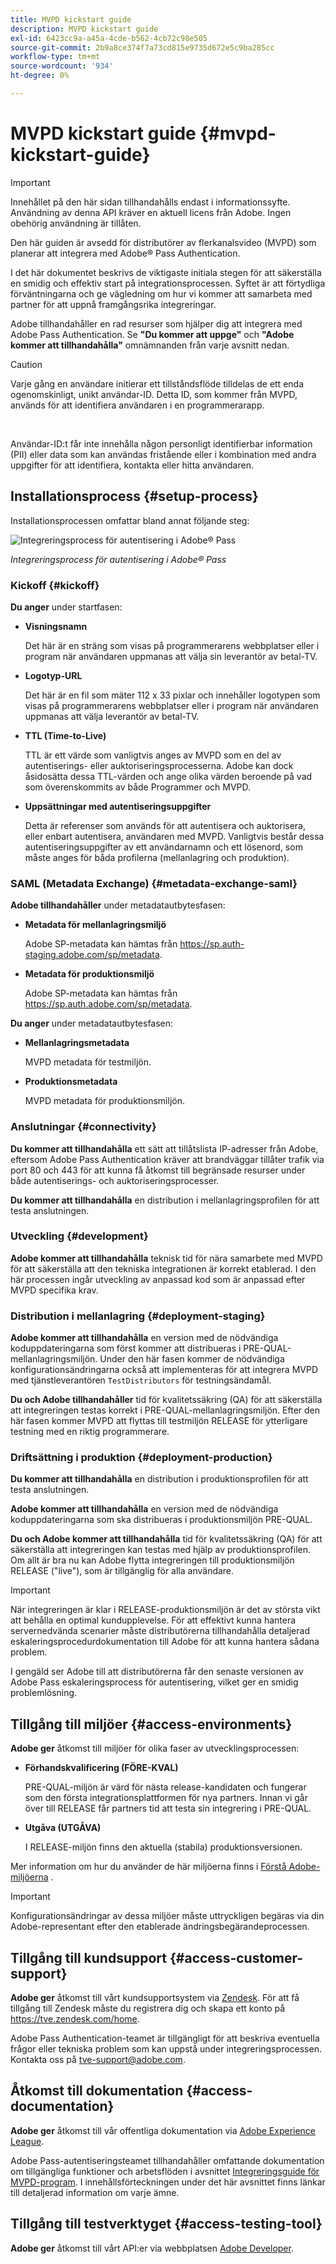 ```yaml
---
title: MVPD kickstart guide
description: MVPD kickstart guide
exl-id: 6423cc9a-a45a-4cde-b562-4cb72c98e505
source-git-commit: 2b9a8ce374f7a73cd815e9735d672e5c9ba285cc
workflow-type: tm+mt
source-wordcount: '934'
ht-degree: 0%

---
```


# MVPD kickstart guide {#mvpd-kickstart-guide}

>[!IMPORTANT]
>
> Innehållet på den här sidan tillhandahålls endast i informationssyfte. Användning av denna API kräver en aktuell licens från Adobe. Ingen obehörig användning är tillåten.

Den här guiden är avsedd för distributörer av flerkanalsvideo (MVPD) som planerar att integrera med Adobe® Pass Authentication.

I det här dokumentet beskrivs de viktigaste initiala stegen för att säkerställa en smidig och effektiv start på integrationsprocessen. Syftet är att förtydliga förväntningarna och ge vägledning om hur vi kommer att samarbeta med partner för att uppnå framgångsrika integreringar.

Adobe tillhandahåller en rad resurser som hjälper dig att integrera med Adobe Pass Authentication. Se **&quot;Du kommer att uppge&quot;** och **&quot;Adobe kommer att tillhandahålla&quot;** omnämnanden från varje avsnitt nedan.

>[!CAUTION]
>
> Varje gång en användare initierar ett tillståndsflöde tilldelas de ett enda ogenomskinligt, unikt användar-ID. Detta ID, som kommer från MVPD, används för att identifiera användaren i en programmerarapp.
>
> <br/>
>
> Användar-ID:t får inte innehålla någon personligt identifierbar information (PII) eller data som kan användas fristående eller i kombination med andra uppgifter för att identifiera, kontakta eller hitta användaren.

## Installationsprocess {#setup-process}

Installationsprocessen omfattar bland annat följande steg:

![Integreringsprocess för autentisering i Adobe® Pass](../assets/mvpd-int-lifecycle.png)

*Integreringsprocess för autentisering i Adobe® Pass*

### Kickoff {#kickoff}

**Du anger** under startfasen:

* **Visningsnamn**

  Det här är en sträng som visas på programmerarens webbplatser eller i program när användaren uppmanas att välja sin leverantör av betal-TV.

* **Logotyp-URL**

  Det här är en fil som mäter 112 x 33 pixlar och innehåller logotypen som visas på programmerarens webbplatser eller i program när användaren uppmanas att välja leverantör av betal-TV.

* **TTL (Time-to-Live)**

  TTL är ett värde som vanligtvis anges av MVPD som en del av autentiserings- eller auktoriseringsprocesserna. Adobe kan dock åsidosätta dessa TTL-värden och ange olika värden beroende på vad som överenskommits av både Programmer och MVPD.

* **Uppsättningar med autentiseringsuppgifter**

  Detta är referenser som används för att autentisera och auktorisera, eller enbart autentisera, användaren med MVPD. Vanligtvis består dessa autentiseringsuppgifter av ett användarnamn och ett lösenord, som måste anges för båda profilerna (mellanlagring och produktion).

### SAML (Metadata Exchange) {#metadata-exchange-saml}

**Adobe tillhandahåller** under metadatautbytesfasen:

* **Metadata för mellanlagringsmiljö**

  Adobe SP-metadata kan hämtas från https://sp.auth-staging.adobe.com/sp/metadata.

* **Metadata för produktionsmiljö**

  Adobe SP-metadata kan hämtas från https://sp.auth.adobe.com/sp/metadata.

**Du anger** under metadatautbytesfasen:

* **Mellanlagringsmetadata**

  MVPD metadata för testmiljön.

* **Produktionsmetadata**

  MVPD metadata för produktionsmiljön.

### Anslutningar {#connectivity}

**Du kommer att tillhandahålla** ett sätt att tillåtslista IP-adresser från Adobe, eftersom Adobe Pass Authentication kräver att brandväggar tillåter trafik via port 80 och 443 för att kunna få åtkomst till begränsade resurser under både autentiserings- och auktoriseringsprocesser.

**Du kommer att tillhandahålla** en distribution i mellanlagringsprofilen för att testa anslutningen.

### Utveckling {#development}

**Adobe kommer att tillhandahålla** teknisk tid för nära samarbete med MVPD för att säkerställa att den tekniska integrationen är korrekt etablerad. I den här processen ingår utveckling av anpassad kod som är anpassad efter MVPD specifika krav.

### Distribution i mellanlagring {#deployment-staging}

**Adobe kommer att tillhandahålla** en version med de nödvändiga koduppdateringarna som först kommer att distribueras i PRE-QUAL-mellanlagringsmiljön. Under den här fasen kommer de nödvändiga konfigurationsändringarna också att implementeras för att integrera MVPD med tjänstleverantören `TestDistributors` för testningsändamål.

**Du och Adobe tillhandahåller** tid för kvalitetssäkring (QA) för att säkerställa att integreringen testas korrekt i PRE-QUAL-mellanlagringsmiljön. Efter den här fasen kommer MVPD att flyttas till testmiljön RELEASE för ytterligare testning med en riktig programmerare.

### Driftsättning i produktion {#deployment-production}

**Du kommer att tillhandahålla** en distribution i produktionsprofilen för att testa anslutningen.

**Adobe kommer att tillhandahålla** en version med de nödvändiga koduppdateringarna som ska distribueras i produktionsmiljön PRE-QUAL.

**Du och Adobe kommer att tillhandahålla** tid för kvalitetssäkring (QA) för att säkerställa att integreringen kan testas med hjälp av produktionsprofilen. Om allt är bra nu kan Adobe flytta integreringen till produktionsmiljön RELEASE (&quot;live&quot;), som är tillgänglig för alla användare.

>[!IMPORTANT]
>
> När integreringen är klar i RELEASE-produktionsmiljön är det av största vikt att behålla en optimal kundupplevelse. För att effektivt kunna hantera servernedvända scenarier måste distributörerna tillhandahålla detaljerad eskaleringsprocedurdokumentation till Adobe för att kunna hantera sådana problem.
>
> I gengäld ser Adobe till att distributörerna får den senaste versionen av Adobe Pass eskaleringsprocess för autentisering, vilket ger en smidig problemlösning.

## Tillgång till miljöer {#access-environments}

**Adobe ger** åtkomst till miljöer för olika faser av utvecklingsprocessen:

* **Förhandskvalificering (FÖRE-KVAL)**

  PRE-QUAL-miljön är värd för nästa release-kandidaten och fungerar som den första integrationsplattformen för nya partners. Innan vi går över till RELEASE får partners tid att testa sin integrering i PRE-QUAL.

* **Utgåva (UTGÅVA)**

  I RELEASE-miljön finns den aktuella (stabila) produktionsversionen.

Mer information om hur du använder de här miljöerna finns i [Förstå Adobe-miljöerna](/help/authentication/notes-technical/environments/understanding-the-adobe-environments.md) .

>[!IMPORTANT]
> 
> Konfigurationsändringar av dessa miljöer måste uttryckligen begäras via din Adobe-representant efter den etablerade ändringsbegärandeprocessen.

## Tillgång till kundsupport {#access-customer-support}

**Adobe ger** åtkomst till vårt kundsupportsystem via [Zendesk](https://tve.zendesk.com/home). För att få tillgång till Zendesk måste du registrera dig och skapa ett konto på https://tve.zendesk.com/home.

Adobe Pass Authentication-teamet är tillgängligt för att beskriva eventuella frågor eller tekniska problem som kan uppstå under integreringsprocessen. Kontakta oss på [tve-support@adobe.com](mailto:tve-support@adobe.com).

## Åtkomst till dokumentation {#access-documentation}

**Adobe ger** åtkomst till vår offentliga dokumentation via [Adobe Experience League](https://experienceleague.adobe.com/en/docs/pass/authentication/home).

Adobe Pass-autentiseringsteamet tillhandahåller omfattande dokumentation om tillgängliga funktioner och arbetsflöden i avsnittet [Integreringsguide för MVPD-program](/help/authentication/integration-guide-mvpds/mvpd-integration-guide-overview.md). I innehållsförteckningen under det här avsnittet finns länkar till detaljerad information om varje ämne.

## Tillgång till testverktyget {#access-testing-tool}

**Adobe ger** åtkomst till vårt API:er via webbplatsen [Adobe Developer](https://developer.adobe.com/adobe-pass/).
